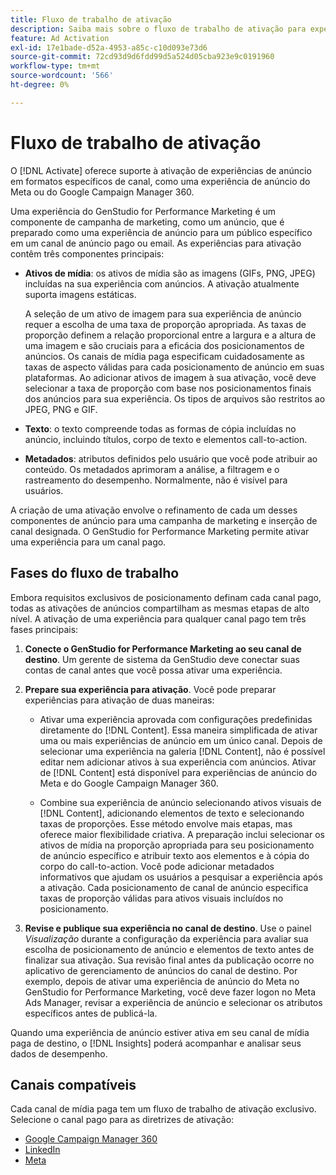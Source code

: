 ```yaml
---
title: Fluxo de trabalho de ativação
description: Saiba mais sobre o fluxo de trabalho de ativação para experiências de anúncio.
feature: Ad Activation
exl-id: 17e1bade-d52a-4953-a85c-c10d093e73d6
source-git-commit: 72cd93d9d6fdd99d5a524d05cba923e9c0191960
workflow-type: tm+mt
source-wordcount: '566'
ht-degree: 0%

---
```


# Fluxo de trabalho de ativação

O [!DNL Activate] oferece suporte à ativação de experiências de anúncio em formatos específicos de canal, como uma experiência de anúncio do Meta ou do Google Campaign Manager 360.

Uma experiência do GenStudio for Performance Marketing é um componente de campanha de marketing, como um anúncio, que é preparado como uma experiência de anúncio para um público específico em um canal de anúncio pago ou email. As experiências para ativação contêm três componentes principais:

* **Ativos de mídia**: os ativos de mídia são as imagens (GIFs, PNG, JPEG) incluídas na sua experiência com anúncios. A ativação atualmente suporta imagens estáticas.

  A seleção de um ativo de imagem para sua experiência de anúncio requer a escolha de uma taxa de proporção apropriada. As taxas de proporção definem a relação proporcional entre a largura e a altura de uma imagem e são cruciais para a eficácia dos posicionamentos de anúncios. Os canais de mídia paga especificam cuidadosamente as taxas de aspecto válidas para cada posicionamento de anúncio em suas plataformas. Ao adicionar ativos de imagem à sua ativação, você deve selecionar a taxa de proporção com base nos posicionamentos finais dos anúncios para sua experiência. Os tipos de arquivos são restritos ao JPEG, PNG e GIF.

* **Texto**: o texto compreende todas as formas de cópia incluídas no anúncio, incluindo títulos, corpo de texto e elementos call-to-action.

* **Metadados**: atributos definidos pelo usuário que você pode atribuir ao conteúdo. Os metadados aprimoram a análise, a filtragem e o rastreamento do desempenho. Normalmente, não é visível para usuários.

A criação de uma ativação envolve o refinamento de cada um desses componentes de anúncio para uma campanha de marketing e inserção de canal designada. O GenStudio for Performance Marketing permite ativar uma experiência para um canal pago.

## Fases do fluxo de trabalho

Embora requisitos exclusivos de posicionamento definam cada canal pago, todas as ativações de anúncios compartilham as mesmas etapas de alto nível. A ativação de uma experiência para qualquer canal pago tem três fases principais:

1. **Conecte o GenStudio for Performance Marketing ao seu canal de destino**. Um gerente de sistema da GenStudio deve conectar suas contas de canal antes que você possa ativar uma experiência.

1. **Prepare sua experiência para ativação**. Você pode preparar experiências para ativação de duas maneiras:

   * Ativar uma experiência aprovada com configurações predefinidas diretamente do [!DNL Content]. Essa maneira simplificada de ativar uma ou mais experiências de anúncio em um único canal. Depois de selecionar uma experiência na galeria [!DNL Content], não é possível editar nem adicionar ativos à sua experiência com anúncios. Ativar de [!DNL Content] está disponível para experiências de anúncio do Meta e do Google Campaign Manager 360.

   * Combine sua experiência de anúncio selecionando ativos visuais de [!DNL Content], adicionando elementos de texto e selecionando taxas de proporções. Esse método envolve mais etapas, mas oferece maior flexibilidade criativa. A preparação inclui selecionar os ativos de mídia na proporção apropriada para seu posicionamento de anúncio específico e atribuir texto aos elementos e à cópia do corpo do call-to-action. Você pode adicionar metadados informativos que ajudam os usuários a pesquisar a experiência após a ativação. Cada posicionamento de canal de anúncio especifica taxas de proporção válidas para ativos visuais incluídos no posicionamento.

1. **Revise e publique sua experiência no canal de destino**. Use o painel _Visualização_ durante a configuração da experiência para avaliar sua escolha de posicionamento de anúncio e elementos de texto antes de finalizar sua ativação. Sua revisão final antes da publicação ocorre no aplicativo de gerenciamento de anúncios do canal de destino. Por exemplo, depois de ativar uma experiência de anúncio do Meta no GenStudio for Performance Marketing, você deve fazer logon no Meta Ads Manager, revisar a experiência de anúncio e selecionar os atributos específicos antes de publicá-la.

Quando uma experiência de anúncio estiver ativa em seu canal de mídia paga de destino, o [!DNL Insights] poderá acompanhar e analisar seus dados de desempenho.

## Canais compatíveis

Cada canal de mídia paga tem um fluxo de trabalho de ativação exclusivo. Selecione o canal pago para as diretrizes de ativação:

* [Google Campaign Manager 360](activate-cm360-ad.md)
* [LinkedIn](activate-linkedin-ad.md)
* [Meta](activate-meta-ad.md)
